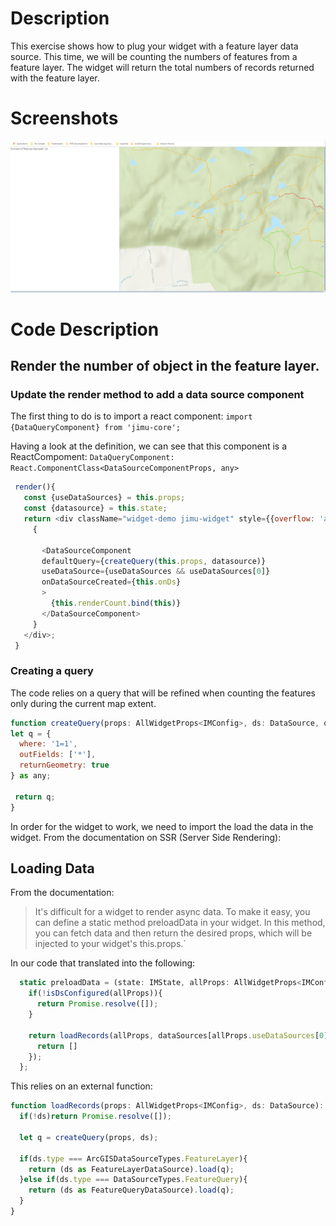 # Description

This exercise shows how to plug your widget with a feature layer data source. This time, we will be counting the numbers of features from a feature layer. The widget will return the total numbers of records returned with the feature layer.

# Screenshots

![Display all features](https://github.com/fabanc/esri-canada-uc-experience-builder-widgets/blob/master/working-with-feature-layers/images/feature-count-ex3.PNG)

# Code Description
## Render the number of object in the feature layer.
### Update the render method to add a data source component

The first thing to do is to import a react component: `import {DataQueryComponent} from 'jimu-core';`

Having a look at the definition, we can see that this component is a ReactCompoment:  `DataQueryComponent: React.ComponentClass<DataSourceComponentProps, any>`

 ```javascript
  render(){
    const {useDataSources} = this.props;
    const {datasource} = this.state;
    return <div className="widget-demo jimu-widget" style={{overflow: 'auto'}}>
      {
        
        <DataSourceComponent 
        defaultQuery={createQuery(this.props, datasource)} 
        useDataSource={useDataSources && useDataSources[0]}
        onDataSourceCreated={this.onDs}
        >
          {this.renderCount.bind(this)}
        </DataSourceComponent>
      }
    </div>;
  }
  ```

### Creating a query
  The code relies on a query that will be refined when counting the features only during the current map extent.
  ```javascript
  function createQuery(props: AllWidgetProps<IMConfig>, ds: DataSource, options?: QueryOptions): any{  
  let q = {
    where: '1=1',
    outFields: ['*'],
    returnGeometry: true
  } as any;
  
   return q;
}
  ```

In order for the widget to work, we need to import the load the data in the widget. From the documentation on SSR (Server Side Rendering):

## Loading Data
From the documentation: 
> It's difficult for a widget to render async data. To make it easy, you can define a static method preloadData in your widget. In this method, you can fetch data and then return the desired props, which will be injected to your widget's this.props.`

In our code that translated into the following:

```javascript
  static preloadData = (state: IMState, allProps: AllWidgetProps<IMConfig> & Props, dataSources: {[dsId: string]: DataSource}): Promise<any> => {
    if(!isDsConfigured(allProps)){
      return Promise.resolve([]);
    }

    return loadRecords(allProps, dataSources[allProps.useDataSources[0].dataSourceId]).then(records => {
      return []
    });
  };
```

This relies on an external function:
```javascript
function loadRecords(props: AllWidgetProps<IMConfig>, ds: DataSource): Promise<DataRecord[]>{
  if(!ds)return Promise.resolve([]);

  let q = createQuery(props, ds);

  if(ds.type === ArcGISDataSourceTypes.FeatureLayer){
    return (ds as FeatureLayerDataSource).load(q);
  }else if(ds.type === DataSourceTypes.FeatureQuery){
    return (ds as FeatureQueryDataSource).load(q);
  }
}
```

